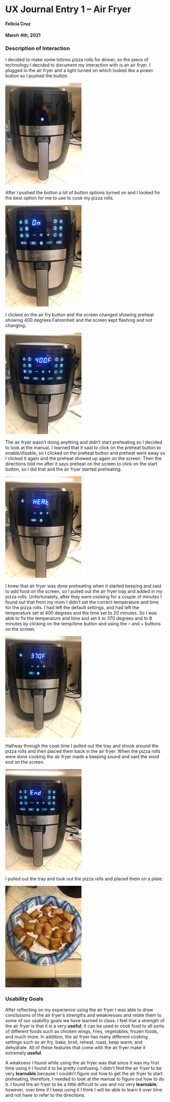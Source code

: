 # UX Journal Entry 1 – Air Fryer

#### Felicia Cruz 
#### March 4th, 2021


### Description of Interaction
I decided to make some totinos pizza rolls for dinner, so the piece of technology I decided to document my interaction with is an air fryer. I plugged in the air fryer and a light turned on which looked like a power button so I pushed the button.

![Step 1](step_1.jpg) 

After I pushed the button a lot of button options turned on and I looked for the best option for me to use to cook my pizza rolls. 

![Step 2](step_2.jpg) 

I clicked on the air fry button and the screen changed showing preheat showing 400 degrees Fahrenheit and the screen kept flashing and not changing.

![Step 3](step_3.jpg)

The air fryer wasn’t doing anything and didn’t start preheating so I decided to look at the manual. I learned that it said to click on the preheat button to enable/disable, 
so I clicked on the preheat button and preheat went away so I clicked it again and the preheat showed up again on the screen. Then the directions told me after it says preheat 
on the screen to click on the start button, so I did that and the air fryer started preheating. 

![Step 4](step_4.jpg)

I knew that air fryer was done preheating when it started beeping and said to add food on the screen, so I pulled out the air fryer tray and added in my pizza rolls. Unfortunately, after they were cooking for a couple of minutes I found out that from my mom I didn’t set the correct temperature and time for the pizza rolls. I had left the default settings, and had left the temperature set at 400 degrees and the time set to 20 minutes. So I was able to fix the temperature and time and set it to 370 degrees and to 8 minutes by clicking on the temp/time button and using the – and + buttons on the screen. 

![Step_5](step_5.jpg)

Halfway through the cook time I pulled out the tray and shook around the pizza rolls and then placed them back in the air fryer. When the pizza rolls were done cooking the air fryer made a beeping sound and said the word end on the screen. 

![Step 6](step_6.jpg)

I pulled out the tray and took out the pizza rolls and placed them on a plate.

![Step 7](step_7.jpg)


### Usability Goals

After reflecting on my experience using the air fryer I was able to draw conclusions of the air fryer’s strengths and weaknesses and relate them to some of our usability goals we have learned in class. I feel that a strength of the air fryer is that it is a very **useful**, it can be used to cook food to all sorts of different foods such as chicken wings, fries, vegetables, frozen foods, and much more. In addition, the air fryer has many different cooking settings such as air fry, bake, broil, reheat, roast, keep warm, and dehydrate. All of these features that come with the air fryer make it extremely **useful**. 

A weakness I found while using the air fryer was that since it was my first time using it I found it to be pretty confusing. I didn’t find the air fryer to be very **learnable** because I couldn’t figure out how to get the air fryer to start preheating, therefore, I needed to look at the manual to figure out how to do it. I found the air fryer to be a little difficult to use and not very **learnable**, however, over time if I keep using it I think I will be able to learn it over time and not have to refer to the directions. 
